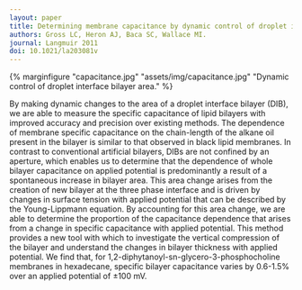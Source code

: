 ```yaml
---
layout: paper
title: Determining membrane capacitance by dynamic control of droplet interface bilayer area.
authors: Gross LC, Heron AJ, Baca SC, Wallace MI.
journal: Langmuir 2011
doi: 10.1021/la203081v
---
```

{% marginfigure "capacitance.jpg" "assets/img/capacitance.jpg" "Dynamic control of droplet interface bilayer area." %}

By making dynamic changes to the area of a droplet interface bilayer (DIB), we are able to measure the specific capacitance of lipid bilayers with improved accuracy and precision over existing methods. The dependence of membrane specific capacitance on the chain-length of the alkane oil present in the bilayer is similar to that observed in black lipid membranes. In contrast to conventional artificial bilayers, DIBs are not confined by an aperture, which enables us to determine that the dependence of whole bilayer capacitance on applied potential is predominantly a result of a spontaneous increase in bilayer area. This area change arises from the creation of new bilayer at the three phase interface and is driven by changes in surface tension with applied potential that can be described by the Young-Lippmann equation. By accounting for this area change, we are able to determine the proportion of the capacitance dependence that arises from a change in specific capacitance with applied potential. This method provides a new tool with which to investigate the vertical compression of the bilayer and understand the changes in bilayer thickness with applied potential. We find that, for 1,2-diphytanoyl-sn-glycero-3-phosphocholine membranes in hexadecane, specific bilayer capacitance varies by 0.6-1.5% over an applied potential of ±100 mV.
